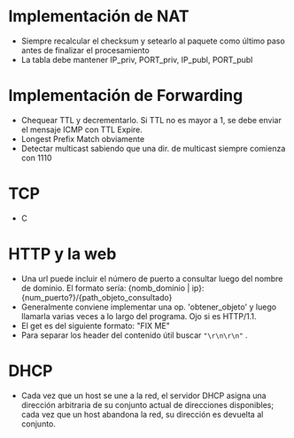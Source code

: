 
# Implementación de NAT
- Siempre recalcular el checksum y setearlo al paquete como último paso antes de finalizar el procesamiento
- La tabla debe mantener IP_priv, PORT_priv, IP_publ, PORT_publ

# Implementación de Forwarding
- Chequear TTL y decrementarlo. Si TTL no es mayor a 1, se debe enviar el mensaje ICMP con TTL Expire.
- Longest Prefix Match obviamente
- Detectar multicast sabiendo que una dir. de multicast siempre comienza con 1110

# TCP
- C

# HTTP y la web
- Una url puede incluir el número de puerto a consultar luego del nombre de dominio. El formato sería: {nomb_dominio | ip}:{num_puerto?}/{path_objeto_consultado}
- Generalmente conviene implementar una op. 'obtener_objeto' y luego llamarla varias veces a lo largo del programa. Ojo si es HTTP/1.1.
- El get es del siguiente formato: "FIX ME"
- Para separar los header del contenido útil buscar `"\r\n\r\n"` .

# DHCP
- Cada vez que un host se une a la red, el servidor DHCP asigna una dirección arbitraria de su conjunto actual de direcciones disponibles; cada vez que un host abandona la red, su dirección es devuelta al conjunto.